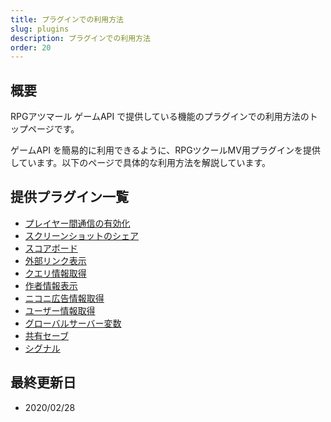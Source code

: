 ```yaml
---
title: プラグインでの利用方法
slug: plugins
description: プラグインでの利用方法
order: 20
---
```

  
## 概要
RPGアツマール ゲームAPI で提供している機能のプラグインでの利用方法のトップページです。
  
ゲームAPI を簡易的に利用できるように、RPGツクールMV用プラグインを提供しています。以下のページで具体的な利用方法を解説しています。
  
## 提供プラグイン一覧
 - [プレイヤー間通信の有効化](/plugins/interplayer)
 - [スクリーンショットのシェア](/plugins/screenshot)
 - [スコアボード](/plugins/scoreboard)
 - [外部リンク表示](/plugins/popup)
 - [クエリ情報取得](/plugins/copy-query)
 - [作者情報表示](/plugins/creator-modal)
 - [ニコニ広告情報取得](/plugins/nicoad)
 - [ユーザー情報取得](/plugins/user)
 - [グローバルサーバー変数](/plugins/global-server-variable)
 - [共有セーブ](/plugins/shared-save)
 - [シグナル](/plugins/signal)
  
## 最終更新日
 - 2020/02/28
